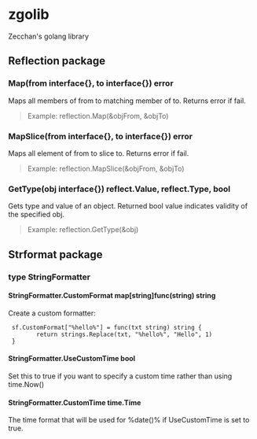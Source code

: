 # zgolib
Zecchan's golang library

## Reflection package
### Map(from interface{}, to interface{}) error
Maps all members of from to matching member of to. Returns error if fail.
> Example: reflection.Map(&objFrom, &objTo)

### MapSlice(from interface{}, to interface{}) error
Maps all element of from to slice to. Returns error if fail.
> Example: reflection.MapSlice(&objFrom, &objTo)

### GetType(obj interface{}) reflect.Value, reflect.Type, bool
Gets type and value of an object. Returned bool value indicates validity of the specified obj.
> Example: reflection.GetType(&obj)

## Strformat package
### type StringFormatter
#### StringFormatter.CustomFormat  map[string]func(string) string
Create a custom formatter:
```` golang
 sf.CustomFormat["%hello%"] = func(txt string) string { 
		return strings.Replace(txt, "%hello%", "Hello", 1) 
 }
````
#### StringFormatter.UseCustomTime bool
Set this to true if you want to specify a custom time rather than using time.Now()
#### StringFormatter.CustomTime    time.Time
The time format that will be used for %date()% if UseCustomTime is set to true.
